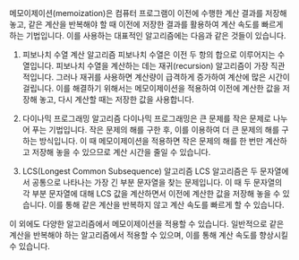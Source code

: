메모이제이션(memoization)은 컴퓨터 프로그램이 이전에 수행한 계산 결과를 저장해 놓고, 같은 계산을 반복해야 할 때 이전에 저장한 결과를 활용하여 계산 속도를 빠르게 하는 기법입니다. 이를 사용하는 대표적인 알고리즘에는 다음과 같은 것들이 있습니다.

1. 피보나치 수열 계산 알고리즘
피보나치 수열은 이전 두 항의 합으로 이루어지는 수열입니다. 피보나치 수열을 계산하는 데는 재귀(recursion) 알고리즘이 가장 직관적입니다. 그러나 재귀를 사용하면 계산량이 급격하게 증가하여 계산에 많은 시간이 걸립니다. 이를 해결하기 위해서는 메모이제이션을 적용하여 이전에 계산한 값을 저장해 놓고, 다시 계산할 때는 저장한 값을 사용합니다.

2. 다이나믹 프로그래밍 알고리즘
다이나믹 프로그래밍은 큰 문제를 작은 문제로 나누어 푸는 기법입니다. 작은 문제의 해를 구한 후, 이를 이용하여 더 큰 문제의 해를 구하는 방식입니다. 이 때 메모이제이션을 적용하면 작은 문제의 해를 한 번만 계산하고 저장해 놓을 수 있으므로 계산 시간을 줄일 수 있습니다.

3. LCS(Longest Common Subsequence) 알고리즘
LCS 알고리즘은 두 문자열에서 공통으로 나타나는 가장 긴 부분 문자열을 찾는 문제입니다. 이 때 두 문자열의 각 부분 문자열에 대해 LCS 값을 계산하면서 이전에 계산한 값을 저장해 놓을 수 있습니다. 이를 통해 같은 계산을 반복하지 않고 계산 속도를 빠르게 할 수 있습니다.

이 외에도 다양한 알고리즘에서 메모이제이션을 적용할 수 있습니다. 일반적으로 같은 계산을 반복해야 하는 알고리즘에서 적용할 수 있으며, 이를 통해 계산 속도를 향상시킬 수 있습니다.
